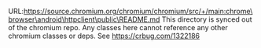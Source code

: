 URL:https://source.chromium.org/chromium/chromium/src/+/main:chrome\browser\android\httpclient\public\README.md
This directory is synced out of the chromium repo. Any classes here cannot
reference any other chromium classes or deps. See https://crbug.com/1322186
